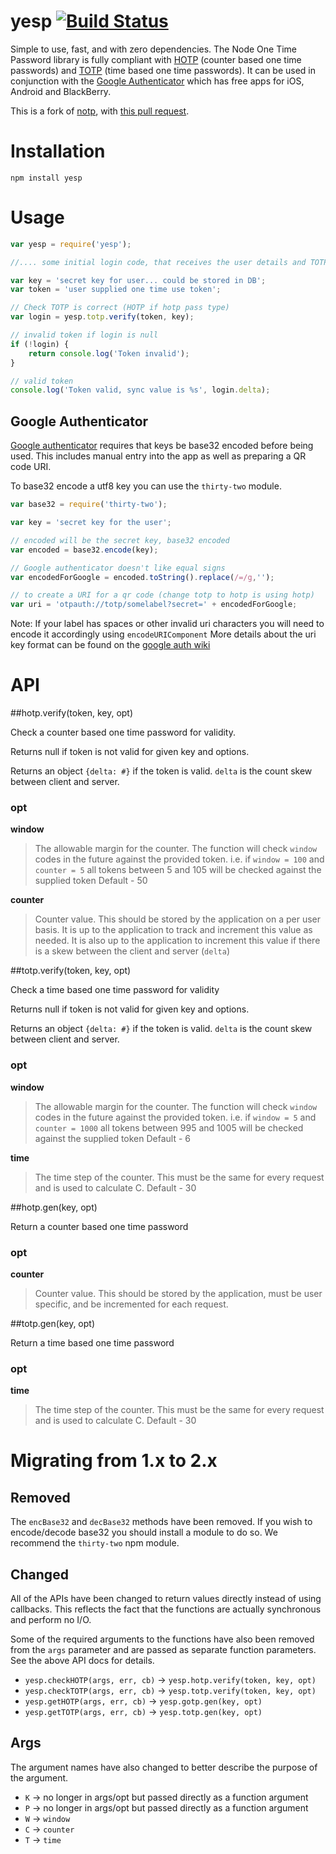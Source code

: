 # yesp [![Build Status](https://travis-ci.org/freewil/yesp.svg)](https://travis-ci.org/freewil/yesp)

Simple to use, fast, and with zero dependencies.  The Node One Time Password
library is fully compliant with [HOTP](http://tools.ietf.org/html/rfc4226)
(counter based one time passwords) and [TOTP](http://tools.ietf.org/html/rfc6238)
(time based one time passwords).  It can be used in conjunction with the
[Google Authenticator](http://code.google.com/p/google-authenticator/) which has
free apps for iOS, Android and BlackBerry.

This is a fork of [notp](https://github.com/guyht/notp), with [this pull request](https://github.com/guyht/notp/pull/10).

# Installation

```
npm install yesp
```

# Usage

```javascript
var yesp = require('yesp');

//.... some initial login code, that receives the user details and TOTP / HOTP token

var key = 'secret key for user... could be stored in DB';
var token = 'user supplied one time use token';

// Check TOTP is correct (HOTP if hotp pass type)
var login = yesp.totp.verify(token, key);

// invalid token if login is null
if (!login) {
    return console.log('Token invalid');
}

// valid token
console.log('Token valid, sync value is %s', login.delta);
```

## Google Authenticator

[Google authenticator](https://code.google.com/p/google-authenticator/) requires that keys be base32 encoded before being used. This includes manual entry into the app as well as preparing a QR code URI.

To base32 encode a utf8 key you can use the `thirty-two` module.

```javascript
var base32 = require('thirty-two');

var key = 'secret key for the user';

// encoded will be the secret key, base32 encoded
var encoded = base32.encode(key);

// Google authenticator doesn't like equal signs
var encodedForGoogle = encoded.toString().replace(/=/g,'');

// to create a URI for a qr code (change totp to hotp is using hotp)
var uri = 'otpauth://totp/somelabel?secret=' + encodedForGoogle;
```

Note: If your label has spaces or other invalid uri characters you will need to encode it accordingly using `encodeURIComponent` More details about the uri key format can be found on the [google auth wiki](https://code.google.com/p/google-authenticator/wiki/KeyUriFormat)

# API
##hotp.verify(token, key, opt)

Check a counter based one time password for validity.

Returns null if token is not valid for given key and options.

Returns an object `{delta: #}` if the token is valid. `delta` is the count skew between client and server.

### opt
**window**
> The allowable margin for the counter. The function will check `window` codes in the future against the provided token.
> i.e. if `window = 100` and `counter = 5` all tokens between 5 and 105 will be checked against the supplied token
> Default - 50

**counter**
> Counter value. This should be stored by the application on a per user basis. It is up to the application to track and increment this value as needed. It is also up to the application to increment this value if there is a skew between the client and server (`delta`)

##totp.verify(token, key, opt)

Check a time based one time password for validity

Returns null if token is not valid for given key and options.

Returns an object `{delta: #}` if the token is valid. `delta` is the count skew between client and server.

### opt
**window**
> The allowable margin for the counter. The function will check `window` codes in the future against the provided token.
> i.e. if `window = 5` and `counter = 1000` all tokens between 995 and 1005 will be checked against the supplied token
> Default - 6

**time**
> The time step of the counter. This must be the same for every request and is used to calculate C.
> Default - 30

##hotp.gen(key, opt)

Return a counter based one time password

### opt
**counter**
> Counter value. This should be stored by the application, must be user specific, and be incremented for each request.

##totp.gen(key, opt)

Return a time based one time password

### opt
**time**
> The time step of the counter. This must be the same for every request and is used to calculate C.
> Default - 30

# Migrating from 1.x to 2.x

## Removed
The `encBase32` and `decBase32` methods have been removed. If you wish to encode/decode base32 you should install a module to do so. We recommend the `thirty-two` npm module.

## Changed

All of the APIs have been changed to return values directly instead of using callbacks. This reflects the fact that the functions are actually synchronous and perform no I/O.

Some of the required arguments to the functions have also been removed from the `args` parameter and are passed as separate function parameters. See the above API docs for details.

* `yesp.checkHOTP(args, err, cb)` -> `yesp.hotp.verify(token, key, opt)`
* `yesp.checkTOTP(args, err, cb)` -> `yesp.totp.verify(token, key, opt)`
* `yesp.getHOTP(args, err, cb)` -> `yesp.gotp.gen(key, opt)`
* `yesp.getTOTP(args, err, cb)` -> `yesp.totp.gen(key, opt)`

## Args

The argument names have also changed to better describe the purpose of the argument.

* `K` -> no longer in args/opt but passed directly as a function argument
* `P` -> no longer in args/opt but passed directly as a function argument
* `W` -> `window`
* `C` -> `counter`
* `T` -> `time`

